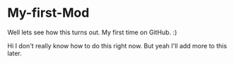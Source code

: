 # My-first-Mod
Well lets see how this turns out. My first time on GitHub. :)

Hi I don't really know how to do this right now. But yeah I'll add more to this later.
